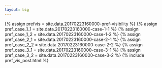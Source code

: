 ```yaml
---
layout: big
---
```

{% assign prefvis = site.data.20170223160000-pref-visibility %}
{% assign pref_case_1_1 = site.data.20170223160000-case-1-1 %}
{% assign pref_case_1_2 = site.data.20170223160000-case-1-2 %}
{% assign pref_case_2_1 = site.data.20170223160000-case-2-1 %}
{% assign pref_case_2_2 = site.data.20170223160000-case-2-2 %}
{% assign pref_case_3_1 = site.data.20170223160000-case-3-1 %}
{% assign pref_case_3_2 = site.data.20170223160000-case-3-2 %}
{% include pref_vis_post.html %}
